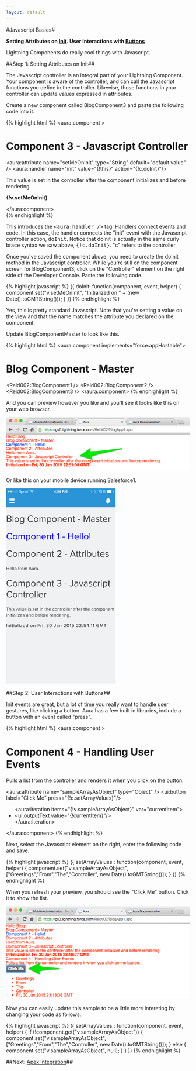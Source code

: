 ```yaml
---
layout: default
---
```


#Javascript Basics#

**Setting Attributes on [Init](#init). User Interactions with [Buttons](#buttons)**

Lightning Components do really cool things with Javascript.

<a name="init"></a>

##Step 1: Setting Attributes on Init##

The Javascript controller is an integral part of your Lightning Component.  Your component is aware of the controller, and can call the Javascript functions you define in the controller.  Likewise, those functions in your controller can update values expressed in attributes.

Create a new component called BlogComponent3 and paste the following code into it.

{% highlight html %}
<aura:component >
    <h1>Component 3 - Javascript Controller</h1>
    <aura:attribute name="setMeOnInit" type="String" default="default value" />
    <aura:handler name="init" value="{!this}" action="{!c.doInit}"/>
    <p>This value is set in the controller after the component initializes and before
    rendering.</p>
    <p><b>{!v.setMeOnInit}</b></p>
</aura:component>	
{% endhighlight %}

This introduces the <tt>&lt;aura:handler /&gt;</tt> tag. Handlers connect events and code. In this case, the handler connects the "init" event with the Javascript controller action, <tt>doInit</tt>.  Notice that doInit is actually in the same curly brace syntax we saw above, <tt>{!c.doInit}</tt>. "c" refers to the controller.

Once you've saved the component above, you need to create the doInit method in the Javascript controller.  While you're still on the component screen for BlogComponent3, click on the "Controller" element on the right side of the Developer Console. Paste the following code.

{% highlight javascript %}
({
    doInit: function(component, event, helper) {
    	component.set("v.setMeOnInit", "Initialized on " + (new Date().toGMTString()));
    }
})
{% endhighlight %}

Yes, this is pretty standard Javascript.  Note that you're setting a value on the view and that the name matches the attribute you declared on the component.

Update BlogComponentMaster to look like this.

{% highlight html %}
<aura:component implements="force:appHostable">
    <h1>Blog Component - Master</h1>
    <Reid002:BlogComponent1 />
    <Reid002:BlogComponent2 />
    <Reid002:BlogComponent3 />
</aura:component>
{% endhighlight %}

And you can preview however you like and you'll see it looks like this on your web browser.

<img src="images/lightning-component-javascript-controller.png" width="600px" />

Or like this on your mobile device running Salesforce1.

<img src="images/lightning-component-salesforce1-javascript-controller.png" width="300px" />

<a name="buttons"></a>

##Step 2: User Interactions with Buttons##

Init events are great, but a lot of time you really want to handle user gestures, like clicking a button. Aura has a few built in libraries, include a button with an event called "press".

{% highlight html %}
<aura:component >
    <h1>Component 4 - Handling User Events</h1>
    <p>Pulls a list from the controller and renders it when you click on the button.</p>
    <aura:attribute name="sampleArrayAsObject" type="Object" />
    <ui:button label="Click Me" press="{!c.setArrayValues}"/>
    <ul>
        <aura:iteration items="{!v.sampleArrayAsObject}" var="currentItem">
            <li><ui:outputText value="{!currentItem}"/></li>
        </aura:iteration>
    </ul>
</aura:component>
{% endhighlight %}

Next, select the Javascript element on the right, enter the following code and save.

{% highlight javascript %}
({
    setArrayValues : function(component, event, helper) {
		component.set("v.sampleArrayAsObject", 
                      ["Greetings","From","The","Controller", 
                      new Date().toGMTString()]);
    }
})
{% endhighlight %}

When you refresh your preview, you should see the "Click Me" button. Click it to show the list.

<img src="images/lightning-components-ui-events.png" width="600px" />

Now you can easily update this sample to be a little more intereting by changing your code as follows.

{% highlight javascript %}
({
    setArrayValues : function(component, event, helper) {
        if (!component.get("v.sampleArrayAsObject")) {
            component.set("v.sampleArrayAsObject", 
                          ["Greetings","From","The","Controller", new Date().toGMTString()]);
        } else {
            component.set("v.sampleArrayAsObject", null);
        }
    }
})
{% endhighlight %}

##Next: [Apex Integration](apex-integration.html)##
